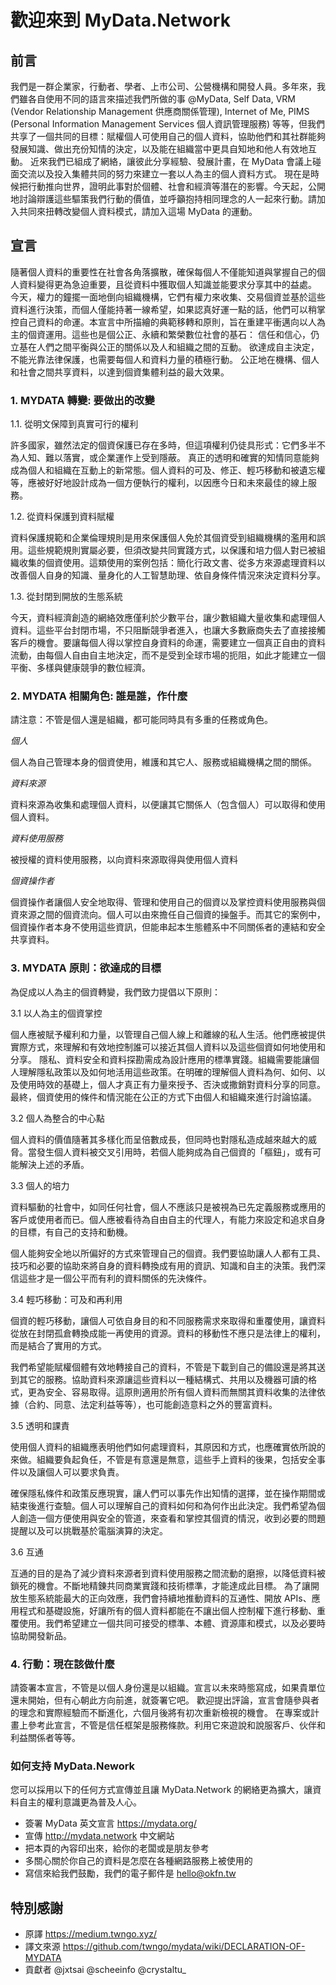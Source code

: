 # 歡迎來到 MyData.Network

## 前言

我們是一群企業家，行動者、學者、上市公司、公營機構和開發人員。多年來，我們雖各自使用不同的語言來描述我們所做的事 @MyData, Self Data, VRM (Vendor Relationship Management 供應商關係管理), Internet of Me, PIMS (Personal Information Management Services 個人資訊管理服務) 等等，但我們共享了一個共同的目標：賦權個人可使用自己的個人資料，協助他們和其社群能夠發展知識、做出充份知情的決定，以及能在組織當中更具自知地和他人有效地互動。
近來我們已組成了網絡，讓彼此分享經驗、發展計畫，在 MyData 會議上碰面交流以及投入集體共同的努力來建立一套以人為主的個人資料方式。
現在是時候把行動推向世界，證明此事對於個體、社會和經濟等潛在的影響。今天起，公開地討論辯護這些驅策我們行動的價值，並呼籲抱持相同理念的人一起來行動。請加入共同來扭轉改變個人資料模式，請加入這場 MyData 的運動。

## 宣言

隨著個人資料的重要性在社會各角落擴散，確保每個人不僅能知道與掌握自己的個人資料變得更為急迫重要，且從資料中獲取個人知識並能要求分享其中的益處。
今天，權力的鐘擺一面地倒向組織機構，它們有權力來收集、交易個資並基於這些資料進行決策，而個人僅能持著一線希望，如果認真好運一點的話，他們可以稍掌控自己資料的命運。本宣言中所描繪的典範移轉和原則，旨在重建平衝邁向以人為主的個資運用。這些也是個公正、永續和繁榮數位社會的基石：
信任和信心，仍立基在人們之間平衡與公正的關係以及人和組織之間的互動。
欲達成自主決定，不能光靠法律保護，也需要每個人和資料力量的積極行動。
公正地在機構、個人和社會之間共享資料，以達到個資集體利益的最大效果。

### 1. MYDATA 轉變: 要做出的改變

1.1. 從明文保障到真實可行的權利

許多國家，雖然法定的個資保護已存在多時，但這項權利仍徒具形式：它們多半不為人知、難以落實，或企業運作上受到隱蔽。 真正的透明和確實的知情同意能夠成為個人和組織在互動上的新常態。個人資料的可及、修正、輕巧移動和被遺忘權等，應被好好地設計成為一個方便執行的權利，以因應今日和未來最佳的線上服務。

1.2. 從資料保護到資料賦權

資料保護規範和企業倫理規則是用來保護個人免於其個資受到組織機構的濫用和誤用。這些規範規則實屬必要，但須改變共同實踐方式，以保護和培力個人對已被組織收集的個資使用。這類使用的案例包括：簡化行政文書、從多方來源處理資料以改善個人自身的知識、量身化的人工智慧助理、依自身條件情況來決定資料分享。

1.3. 從封閉到開放的生態系統

今天，資料經濟創造的網絡效應僅利於少數平台，讓少數組織大量收集和處理個人資料。這些平台封閉市場，不只阻斷競爭者進入，也讓大多數廠商失去了直接接觸客戶的機會。要讓每個人得以掌控自身資料的命運，需要建立一個真正自由的資料流動，由每個人自由自主地決定，而不是受到全球市場的扼阻，如此才能建立一個平衡、多樣與健康競爭的數位經濟。

### 2. MYDATA 相關角色: 誰是誰，作什麼

請注意：不管是個人還是組織，都可能同時具有多重的任務或角色。

*個人*

個人為自己管理本身的個資使用，維護和其它人、服務或組織機構之間的關係。

*資料來源*

資料來源為收集和處理個人資料，以便讓其它關係人（包含個人）可以取得和使用個人資料。

*資料使用服務*

被授權的資料使用服務，以向資料來源取得與使用個人資料

*個資操作者*

個資操作者讓個人安全地取得、管理和使用自己的個資以及掌控資料使用服務與個資來源之間的個資流向。個人可以由來擔任自己個資的操盤手。而其它的案例中，個資操作者本身不使用這些資訊，但能串起本生態體系中不同關係者的連結和安全共享資料。

### 3. MYDATA 原則：欲達成的目標

為促成以人為主的個資轉變，我們致力提倡以下原則：

3.1 以人為主的個資掌控

個人應被賦予權利和力量，以管理自己個人線上和離線的私人生活。他們應被提供實際方式，來理解和有效地控制誰可以接近其個人資料以及這些個資如何地使用和分享。
隱私、資料安全和資料探勘需成為設計應用的標準實踐。組織需要能讓個人理解隱私政策以及如何地活用這些政策。在明確的理解個人資料為何、如何、以及使用時效的基礎上，個人才真正有力量來授予、否決或撒銷對資料分享的同意。最終，個資使用的條件和情況能在公正的方式下由個人和組織來進行討論協議。

3.2 個人為整合的中心點

個人資料的價值隨著其多樣化而呈倍數成長，但同時也對隱私造成越來越大的威脅。當發生個人資料被交叉引用時，若個人能夠成為自己個資的「樞鈕」，或有可能解決上述的矛盾。

3.3 個人的培力

資料驅動的社會中，如同任何社會，個人不應該只是被視為已先定義服務或應用的客戶或使用者而已。個人應被看待為自由自主的代理人，有能力來設定和追求自身的目標，有自己的支持和動機。

個人能夠安全地以所偏好的方式來管理自己的個資。我們要協助讓人人都有工具、技巧和必要的協助來將自身的資料轉換成有用的資訊、知識和自主的決策。我們深信這些才是一個公平而有利的資料關係的先決條件。

3.4 輕巧移動：可及和再利用

個資的輕巧移動，讓個人可依自身目的和不同服務需求來取得和重覆使用，讓資料從放在封閉孤倉轉換成能一再使用的資源。資料的移動性不應只是法律上的權利，而是結合了實用的方式。

我們希望能賦權個體有效地轉接自己的資料，不管是下載到自己的備設還是將其送到其它的服務。協助資料來源讓這些資料以一種結構式、共用以及機器可讀的格式，更為安全、容易取得。這原則適用於所有個人資料而無關其資料收集的法律依據（合約、同意、法定利益等等），也可能創造意料之外的豐富資料。

3.5 透明和課責

使用個人資料的組織應表明他們如何處理資料，其原因和方式，也應確實依所說的來做。組織要負起負任，不管是有意還是無意，這些手上資料的後果，包括安全事件以及讓個人可以要求負責。

確保隱私條件和政策反應現實，讓人們可以事先作出知情的選擇，並在操作期間或結束後進行查驗。個人可以理解自己的資料如何和為何作出此決定。我們希望為個人創造一個方便使用與安全的管道，來查看和掌控其個資的情況，收到必要的問題提醒以及可以挑戰基於電腦演算的決定。

3.6 互通

互通的目的是為了減少資料來源者到資料使用服務之間流動的磨擦，以降低資料被鎖死的機會。不斷地精錬共同商業實踐和技術標準，才能達成此目標。
為了讓開放生態系統能最大的正向效應，我們會持續地推動資料的互通性、開放 APIs、應用程式和基礎設施，好讓所有的個人資料都能在不讓出個人控制權下進行移動、重覆使用。我們希望建立一個共同可接受的標準、本體、資源庫和模式，以及必要時協助開發新品。

### 4. 行動：現在該做什麼

請簽署本宣言，不管是以個人身份還是以組織。宣言以未來時態寫成，如果貴單位還未開始，但有心朝此方向前進，就簽署它吧。 歡迎提出評論，宣言會隨參與者的理念和實際經驗而不斷進化，六個月後將有初次重新檢視的機會。
在專案或計畫上參考此宣言，不管是信任框架是服務條款。利用它來遊說和說服客戶、伙伴和利益關係者等等。

### 如何支持 MyData.Nework

您可以採用以下的任何方式宣傳並且讓 MyData.Network 的網絡更為擴大，讓資料自主的權利意識更為普及人心。

- 簽署 MyData 英文宣言 https://mydata.org/
- 宣傳 http://mydata.network 中文網站
- 把本頁的內容印出來，給你的老闆或是朋友參考
- 多關心關於你自己的資料是怎麼在各種網路服務上被使用的
- 寫信來給我們鼓勵，我們的電子郵件是 hello@okfn.tw

## 特別感謝

- 原譯 https://medium.twngo.xyz/
- 譯文來源 https://github.com/twngo/mydata/wiki/DECLARATION-OF-MYDATA
- 貢獻者 @jxtsai @scheeinfo @crystaltu_
